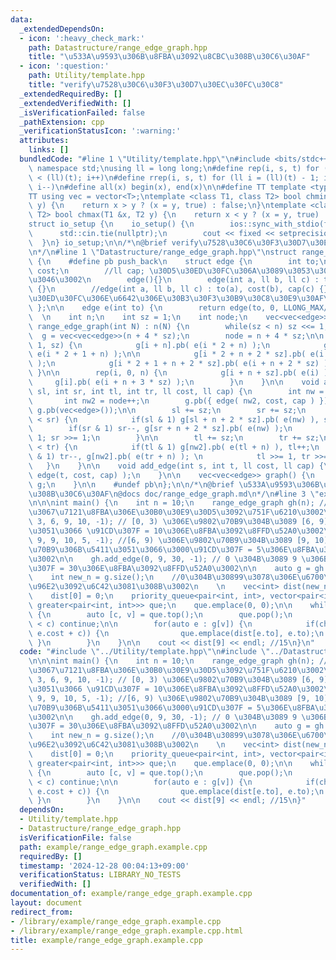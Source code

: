 ```yaml
---
data:
  _extendedDependsOn:
  - icon: ':heavy_check_mark:'
    path: Datastructure/range_edge_graph.hpp
    title: "\u533A\u9593\u306B\u8FBA\u3092\u8CBC\u308B\u30C6\u30AF"
  - icon: ':question:'
    path: Utility/template.hpp
    title: "verify\u7528\u30C6\u30F3\u30D7\u30EC\u30FC\u30C8"
  _extendedRequiredBy: []
  _extendedVerifiedWith: []
  _isVerificationFailed: false
  _pathExtension: cpp
  _verificationStatusIcon: ':warning:'
  attributes:
    links: []
  bundledCode: "#line 1 \"Utility/template.hpp\"\n#include <bits/stdc++.h>\nusing\
    \ namespace std;\nusing ll = long long;\n#define rep(i, s, t) for (ll i = s; i\
    \ < (ll)(t); i++)\n#define rrep(i, s, t) for (ll i = (ll)(t) - 1; i >= (ll)(s);\
    \ i--)\n#define all(x) begin(x), end(x)\n\n#define TT template <typename T>\n\
    TT using vec = vector<T>;\ntemplate <class T1, class T2> bool chmin(T1 &x, T2\
    \ y) {\n    return x > y ? (x = y, true) : false;\n}\ntemplate <class T1, class\
    \ T2> bool chmax(T1 &x, T2 y) {\n    return x < y ? (x = y, true) : false;\n}\n\
    struct io_setup {\n    io_setup() {\n        ios::sync_with_stdio(false);\n  \
    \      std::cin.tie(nullptr);\n        cout << fixed << setprecision(15);\n  \
    \  }\n} io_setup;\n\n/*\n@brief verify\u7528\u30C6\u30F3\u30D7\u30EC\u30FC\u30C8\
    \n*/\n#line 1 \"Datastructure/range_edge_graph.hpp\"\nstruct range_edge_graph\
    \ {\n    #define pb push_back\n    struct edge {\n        int to;\n        ll\
    \ cost;\n        //ll cap; \u30D5\u30ED\u30FC\u306A\u3089\u3053\u308C\u3082\u4F7F\
    \u3046\u3002\n        edge(){}\n        edge(int a, ll b, ll c) : to(a), cost(b)\
    \ {}\n        //edge(int a, ll b, ll c) : to(a), cost(b), cap(c) {}\n        //\u30D5\
    \u30ED\u30FC\u306E\u6642\u306E\u30B3\u30F3\u30B9\u30C8\u30E9\u30AF\u30BF\n   \
    \ };\n\n    edge e(int to) {\n        return edge(to, 0, LLONG_MAX/4);\n    }\n\
    \  \n    int n;\n    int sz = 1;\n    int node;\n    vec<vec<edge>> g;\n\n   \
    \ range_edge_graph(int N) : n(N) {\n        while(sz < n) sz <<= 1;\n\n      \
    \  g = vec<vec<edge>>(n + 4 * sz);\n        node = n + 4 * sz;\n\n        rep(i,\
    \ 1, sz) {\n            g[i + n].pb( e(i * 2 + n) );\n            g[i + n].pb(\
    \ e(i * 2 + 1 + n) );\n\n            g[i * 2 + n + 2 * sz].pb( e(i + n + 2 * sz)\
    \ );\n            g[i * 2 + 1 + n + 2 * sz].pb( e(i + n + 2 * sz) );\n       \
    \ }\n\n        rep(i, 0, n) {\n            g[i + n + sz].pb( e(i) );\n       \
    \     g[i].pb( e(i + n + 3 * sz) );\n        }\n    }\n\n    void add_edge(int\
    \ sl, int sr, int tl, int tr, ll cost, ll cap) {\n        int nw = node++;\n \
    \       int nw2 = node++;\n        g.pb({ edge( nw2, cost, cap ) });\n       \
    \ g.pb(vec<edge>());\n\n        sl += sz;\n        sr += sz;\n        while(sl\
    \ < sr) {\n            if(sl & 1) g[sl + n + 2 * sz].pb( e(nw) ), sl++;\n    \
    \        if(sr & 1) sr--, g[sr + n + 2 * sz].pb( e(nw) );\n            sl >>=\
    \ 1; sr >>= 1;\n        }\n\n        tl += sz;\n        tr += sz;\n        while(tl\
    \ < tr) {\n            if(tl & 1) g[nw2].pb( e(tl + n) ), tl++;\n            if(tr\
    \ & 1) tr--, g[nw2].pb( e(tr + n) ); \n            tl >>= 1, tr >>= 1;\n     \
    \   }\n    }\n\n    void add_edge(int s, int t, ll cost, ll cap) {\n        g[s].pb(\
    \ edge(t, cost, cap) );\n    }\n\n    vec<vec<edge>> graph() {\n        return\
    \ g;\n    }\n\n    #undef pb\n};\n\n/*\n@brief \u533A\u9593\u306B\u8FBA\u3092\u8CBC\
    \u308B\u30C6\u30AF\n@docs doc/range_edge_graph.md\n*/\n#line 3 \"example/range_edge_graph.example.cpp\"\
    \n\n\nint main() {\n    int n = 10;\n    range_edge_graph gh(n); //n\u9802\u70B9\
    \u3067\u7121\u8FBA\u306E\u30B0\u30E9\u30D5\u3092\u751F\u6210\u3002\n\n    gh.add_edge(0,\
    \ 3, 6, 9, 10, -1); // [0, 3) \u306E\u9802\u70B9\u304B\u3089 [6, 9) \u306B\u5411\
    \u3051\u3066 \u91CD\u307F = 10\u306E\u8FBA\u3092\u8FFD\u52A0\u3002\n\n    gh.add_edge(6,\
    \ 9, 9, 10, 5, -1); //[6, 9) \u306E\u9802\u70B9\u304B\u3089 [9, 10) \u306E\u9802\
    \u70B9\u306B\u5411\u3051\u3066\u3000\u91CD\u307F = 5\u306E\u8FBA\u3092\u8FFD\u52A0\
    \u3002\n\n    gh.add_edge(0, 9, 30, -1); // 0 \u304B\u3089 9 \u306B\u3000\u91CD\
    \u307F = 30\u306E\u8FBA\u3092\u8FFD\u52A0\u3002\n\n    auto g = gh.graph();\n\
    \    int new_n = g.size();\n    //0\u304B\u30899\u3078\u306E\u6700\u77ED\u8DDD\
    \u96E2\u3092\u6C42\u3081\u308B\u3002\n    \n    vec<int> dist(new_n, 100000);\n\
    \    dist[0] = 0;\n    priority_queue<pair<int, int>, vector<pair<int, int>>,\
    \ greater<pair<int, int>>> que;\n    que.emplace(0, 0);\n\n    while(!que.empty())\
    \ {\n        auto [c, v] = que.top();\n        que.pop();\n        if(dist[v]\
    \ < c) continue;\n\n        for(auto e : g[v]) {\n            if(chmin(dist[e.to],\
    \ e.cost + c)) {\n                que.emplace(dist[e.to], e.to);\n           \
    \ }\n        }\n    }\n\n    cout << dist[9] << endl; //15\n}\n"
  code: "#include \"../Utility/template.hpp\"\n#include \"../Datastructure/range_edge_graph.hpp\"\
    \n\n\nint main() {\n    int n = 10;\n    range_edge_graph gh(n); //n\u9802\u70B9\
    \u3067\u7121\u8FBA\u306E\u30B0\u30E9\u30D5\u3092\u751F\u6210\u3002\n\n    gh.add_edge(0,\
    \ 3, 6, 9, 10, -1); // [0, 3) \u306E\u9802\u70B9\u304B\u3089 [6, 9) \u306B\u5411\
    \u3051\u3066 \u91CD\u307F = 10\u306E\u8FBA\u3092\u8FFD\u52A0\u3002\n\n    gh.add_edge(6,\
    \ 9, 9, 10, 5, -1); //[6, 9) \u306E\u9802\u70B9\u304B\u3089 [9, 10) \u306E\u9802\
    \u70B9\u306B\u5411\u3051\u3066\u3000\u91CD\u307F = 5\u306E\u8FBA\u3092\u8FFD\u52A0\
    \u3002\n\n    gh.add_edge(0, 9, 30, -1); // 0 \u304B\u3089 9 \u306B\u3000\u91CD\
    \u307F = 30\u306E\u8FBA\u3092\u8FFD\u52A0\u3002\n\n    auto g = gh.graph();\n\
    \    int new_n = g.size();\n    //0\u304B\u30899\u3078\u306E\u6700\u77ED\u8DDD\
    \u96E2\u3092\u6C42\u3081\u308B\u3002\n    \n    vec<int> dist(new_n, 100000);\n\
    \    dist[0] = 0;\n    priority_queue<pair<int, int>, vector<pair<int, int>>,\
    \ greater<pair<int, int>>> que;\n    que.emplace(0, 0);\n\n    while(!que.empty())\
    \ {\n        auto [c, v] = que.top();\n        que.pop();\n        if(dist[v]\
    \ < c) continue;\n\n        for(auto e : g[v]) {\n            if(chmin(dist[e.to],\
    \ e.cost + c)) {\n                que.emplace(dist[e.to], e.to);\n           \
    \ }\n        }\n    }\n\n    cout << dist[9] << endl; //15\n}"
  dependsOn:
  - Utility/template.hpp
  - Datastructure/range_edge_graph.hpp
  isVerificationFile: false
  path: example/range_edge_graph.example.cpp
  requiredBy: []
  timestamp: '2024-12-28 00:04:13+09:00'
  verificationStatus: LIBRARY_NO_TESTS
  verifiedWith: []
documentation_of: example/range_edge_graph.example.cpp
layout: document
redirect_from:
- /library/example/range_edge_graph.example.cpp
- /library/example/range_edge_graph.example.cpp.html
title: example/range_edge_graph.example.cpp
---
```

